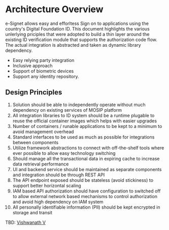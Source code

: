# Architecture Overview

e-Signet allows easy and efforltess Sign on to applications using the country's Digital Foundation ID. This document highlights the various unlerlying priciples that were adopted to build a thin layer around the existing ID verification module that supports the authorization code flow. The actual integration is abstracted and taken as dynamic library dependency.

* Easy relying party integration
* Inclusive approach
* Support of biometric devices
* Support any identity repository.
 
## Design Principles

1. Solution should be able to independently operate without much dependency on existing services of MOSIP platform
2. All integration libraries to ID system should be a runtime plugable to reuse the official container images which helps with easier upgrades
3. Number of containers / runable applications to be kept to a minimum to avoid management overhead
4. Standard interfaces to be used as much as possible for integrations between components
5. Utilize framework abstractions to connect with off-the-shelf tools where ever possible to allow easy technology switching
6. Should manage all the transactional data in expiring cache to increase data retrieval performance
7. UI and backend service should be maintained as separate components and integration should be through REST API
8. The API endpoint exposed should be stateless (avoid stickiness) to support better horizontal scaling
9. IAM based API authorization should have configuration to switched off to allow external network based mechanisms to control authorization and avoid high dependency on IAM system
10. All personally identifiable information (PII) should be kept encrypted in storage and transit

TBD: [Vishwanath V](https://app.gitbook.com/u/Kyda2yhlctS6UJ3XIyT6t6VpEHs1 "mention")



